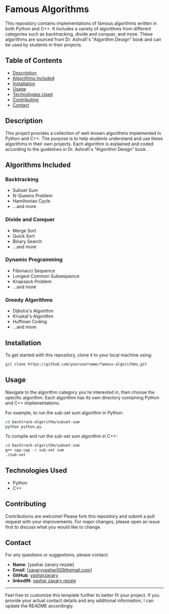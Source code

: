 
# Famous Algorithms

This repository contains implementations of famous algorithms written in both Python and C++. It includes a variety of algorithms from different categories such as backtracking, divide and conquer, and more. These algorithms are sourced from Dr. Ashrafi's "Algorithm Design" book and can be used by students in their projects.

## Table of Contents

- [Description](#description)
- [Algorithms Included](#algorithms-included)
- [Installation](#installation)
- [Usage](#usage)
- [Technologies Used](#technologies-used)
- [Contributing](#contributing)
- [Contact](#contact)

## Description

This project provides a collection of well-known algorithms implemented in Python and C++. The purpose is to help students understand and use these algorithms in their own projects. Each algorithm is explained and coded according to the guidelines in Dr. Ashrafi's "Algorithm Design" book.

## Algorithms Included

### Backtracking
- Subset Sum
- N-Queens Problem
- Hamiltonian Cycle
- ...and more

### Divide and Conquer
- Merge Sort
- Quick Sort
- Binary Search
- ...and more

### Dynamic Programming
- Fibonacci Sequence
- Longest Common Subsequence
- Knapsack Problem
- ...and more

### Greedy Algorithms
- Dijkstra's Algorithm
- Kruskal's Algorithm
- Huffman Coding
- ...and more

## Installation

To get started with this repository, clone it to your local machine using:

```bash
git clone https://github.com/yourusername/famous-algorithms.git
```

## Usage

Navigate to the algorithm category you're interested in, then choose the specific algorithm. Each algorithm has its own directory containing Python and C++ implementations.

For example, to run the sub-set sum algorithm in Python:

```bash
cd backtrack-algorithm/subset-sum
python python.py
```

To compile and run the sub-set sum algorithm in C++:

```bash
cd backtrack-algorithm/subset-sum
g++ cpp.cpp -o sub-set sum
./sub-set
```

## Technologies Used

- Python
- C++

## Contributing

Contributions are welcome! Please fork this repository and submit a pull request with your improvements. For major changes, please open an issue first to discuss what you would like to change.



## Contact

For any questions or suggestions, please contact:

- **Name**: [yashar zavary rezaie]
- **Email**: [zavaryyashar009@gmail.com]
- **GitHub**: [yasharzavary](https://github.com/yasharzavary)
- **linkedIN**: [yashar zavary rezaie](https://www.linkedin.com/in/yashar-zavary-rezaie/)
---

Feel free to customize this template further to better fit your project. If you provide your actual contact details and any additional information, I can update the README accordingly.